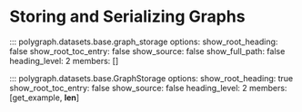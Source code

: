 # Storing and Serializing Graphs
::: polygraph.datasets.base.graph_storage
    options:
        show_root_heading: false
        show_root_toc_entry: false
        show_source: false
        show_full_path: false
        heading_level: 2
        members: []


::: polygraph.datasets.base.GraphStorage
    options:
        show_root_heading: true
        show_root_toc_entry: false
        show_source: false
        heading_level: 2
        members: [get_example, __len__]
